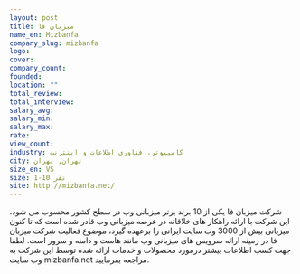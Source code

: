 ```yaml
---
layout: post
title: میزبان فا
name_en: Mizbanfa
company_slug: mizbanfa
logo: 
cover: 
company_count:
founded:
location: ""
total_review: 
total_interview: 
salary_avg: 
salary_min: 
salary_max: 
rate: 
view_count: 
industry: کامپیوتر، فناوری اطلاعات و اینترنت
city: تهران, تهران
size_en: VS
size: 1-10 نفر
site: http://mizbanfa.net/
---
```


شرکت میزبان فا یکی از 10 برند برتر میزبانی وب در سطح کشور محسوب می شود، این شرکت با ارائه راهکار های خلاقانه در عرصه میزبانی وب قادر شده است که تا کنون میزبانی بیش از 3000 وب سایت ایرانی را برعهده گیرد، موضوع فعالیت شرکت میزبان فا در زمینه ارائه سرویس های میزبانی وب مانند هاست و دامنه و سرور است. لطفا جهت کسب اطلاعات بیشتر درمورد محصولات و خدمات ارائه شده توسط این شرکت به وب سایت mizbanfa.net مراجعه بفرمایید.
